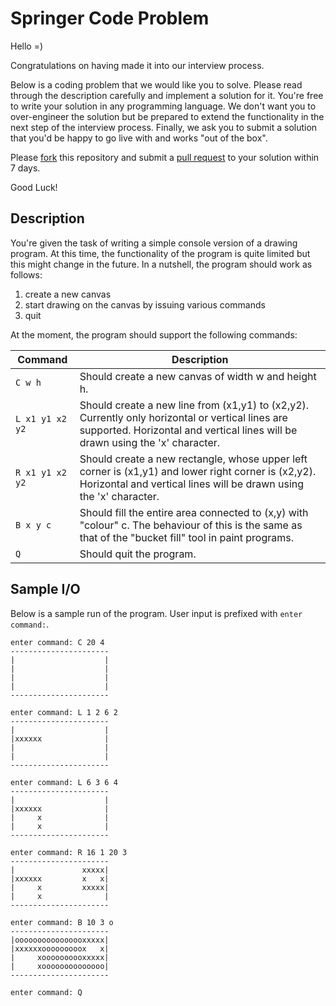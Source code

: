 # Springer Code Problem

Hello =)

Congratulations on having made it into our interview process.

Below is a coding problem that we would like you to solve. Please read through the description carefully and implement a solution for it. You're free to write your solution in any programming language. We don't want you to over-engineer the solution but be prepared to extend the functionality in the next step of the interview process. Finally, we ask you to submit a solution that you'd be happy to go live with and works "out of the box".

Please [fork](https://help.github.com/articles/fork-a-repo) this repository and submit a [pull request](https://help.github.com/articles/using-pull-requests) to your solution within 7 days. 

Good Luck!

## Description

You're given the task of writing a simple console version of a drawing program.
At this time, the functionality of the program is quite limited but this might
change in the future. In a nutshell, the program should work as follows:

1. create a new canvas
2. start drawing on the canvas by issuing various commands
3. quit

At the moment, the program should support the following commands:

 Command         | Description                                         
-----------------|-----------------------------------------------------
 `C w h`         | Should create a new canvas of width w and height h.
 `L x1 y1 x2 y2` | Should create a new line from (x1,y1) to (x2,y2). Currently only horizontal or vertical lines are supported. Horizontal and vertical lines will be drawn using the 'x' character.
 `R x1 y1 x2 y2` | Should create a new rectangle, whose upper left corner is (x1,y1) and lower right corner is (x2,y2). Horizontal and vertical lines will be drawn using the 'x' character.
 `B x y c`       | Should fill the entire area connected to (x,y) with "colour" c. The behaviour of this is the same as that of the "bucket fill" tool in paint programs.
 `Q`             | Should quit the program.

## Sample I/O

Below is a sample run of the program. User input is prefixed with `enter command:`.

    enter command: C 20 4
    ----------------------
    |                    |
    |                    |
    |                    |
    |                    |
    ----------------------
    
    enter command: L 1 2 6 2
    ----------------------
    |                    |
    |xxxxxx              |
    |                    |
    |                    |
    ----------------------
    
    enter command: L 6 3 6 4
    ----------------------
    |                    |
    |xxxxxx              |
    |     x              |
    |     x              |
    ----------------------
    
    enter command: R 16 1 20 3
    ----------------------
    |               xxxxx|
    |xxxxxx         x   x|
    |     x         xxxxx|
    |     x              |
    ----------------------
    
    enter command: B 10 3 o
    ----------------------
    |oooooooooooooooxxxxx|
    |xxxxxxooooooooox   x|
    |     xoooooooooxxxxx|
    |     xoooooooooooooo|
    ----------------------
    
    enter command: Q